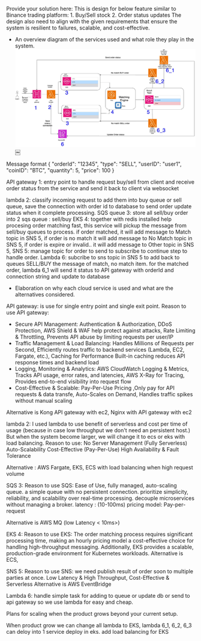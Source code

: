 Provide your solution here:
This is design for below feature similar to Binance trading platform:
    1. Buy/Sell stock
    2. Order status updates
The design also need to align with the given requirements that ensure the system is resilient to failures, scalable, and cost-effective.

- An overview diagram of the services used and what role they play in the system.
![alt text](https://github.com/maidt3012/DangThiMai/blob/main/src/problem2/problem2-Page-1.jpg)
￼

Message format
{
  "orderId": "12345",
  "type": "SELL",
  "userID": "user1",
  "coinID": "BTC",
  "quantity": 5,
  "price": 100
}

API gateway 1:
entry point to handle request buy/sell from client and receive order status from the service and send it back to client via websocket

lambda 2: classify incoming request to add them into buy queue or sell queue, save the connection with order id to database to send order update status when it complete processing.
SQS queue 3: store all sell/buy order into 2 sqs queue : sell/buy
EKS 4: together with redis installed help procesing order matching fast, this service will pickup the message from sell/buy queues to process. 
if order matched, it will add message to Match topic in SNS 5, 
if order is no match it will add message to No Match topic in SNS 5, 
if order is expire or invalid.. it will add message to Other topic in SNS 5, 
SNS 5: manage topic for order to send to subscribe to continue step to handle order.
Lambda 6: subcribe to sns topic in SNS 5 to 
add back to queues SELL/BUY the message of match, no match item.
for the matched order, lambda 6_1 will send it status to API gateway with orderId and connection string and update to database


- Elaboration on why each cloud service is used and what are the alternatives considered. 

API gateway: is use for single entry point and single exit point.
Reason to use API gateway: 
- Secure API Management: Authentication & Authorization, DDoS Protection, AWS Shield & WAF help protect against attacks, Rate Limiting & Throttling, Prevents API abuse by limiting requests per user/IP
- Traffic Management & Load Balancing: Handles Millions of Requests per Second, Efficiently routes traffic to backend services (Lambda, EC2, Fargate, etc.), Caching for Performance
Built-in caching reduces API response times and backend load 
- Logging, Monitoring & Analytics: AWS CloudWatch Logging & Metrics, Tracks API usage, error rates, and latencies, AWS X-Ray for Tracing, Provides end-to-end visibility into request flow
- Cost-Effective & Scalable: Pay-Per-Use Pricing ,Only pay for API requests & data transfe,  Auto-Scales on Demand, Handles traffic spikes without manual scaling


Alternative is Kong API gateway with ec2, Nginx with API gateway with ec2

lambda 2: I used lambda to use benefit of serverless and cost per time of usage (because in case low throughput we don't need an persistent host.) But when the system become larger, we will change it to ecs or eks with load balancing.
Reason to use:
No Server Management (Fully Serverless)
Auto-Scalability
Cost-Effective (Pay-Per-Use)
High Availability & Fault Tolerance

Alternative : AWS Fargate, EKS, ECS with load balancing when high request volume


SQS 3: 
Reason to use SQS: 
Ease of Use, fully managed, auto-scaling queue.
a simple queue with no persistent connection.
prioritize simplicity, reliability, and scalability over real-time processing.
decouple microservices without managing a broker.
latency : (10-100ms)
pricing model: Pay-per-request

Alternative is  AWS MQ (low Latency < 10ms>)


EKS 4: 
Reason to use EKS: The order matching process requires significant processing time, making an hourly pricing model a cost-effective choice for handling high-throughput messaging. Additionally, EKS provides a scalable, production-grade environment for Kubernetes workloads.
Alternative is  ECS, 

SNS 5: 
Reason to use SNS: we need publish result of order soon to multiple parties at once. Low Latency & High Throughput, Cost-Effective & Serverless
Alternative is  AWS EventBridge

Lambda 6: handle simple task for adding to queue or update db or send to api gateway so we use lambda for easy and cheap.


Plans for scaling when the product grows beyond your current setup.

When product grow we can change
all lambda to EKS,
lambda 6_1, 6_2, 6_3 can deloy into 1 service deploy in eks.
add load balancing for EKS



